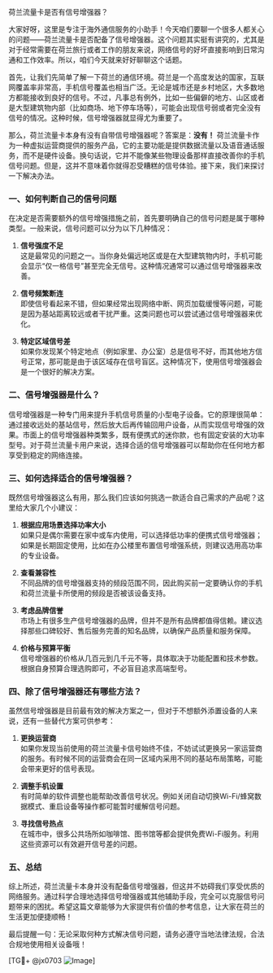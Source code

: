 荷兰流量卡是否有信号增强器？

大家好呀，这里是专注于海外通信服务的小助手！今天咱们要聊一个很多人都关心的问题——荷兰流量卡是否配备了信号增强器。这个问题其实挺有讲究的，尤其是对于经常需要在荷兰旅行或者工作的朋友来说，网络信号的好坏直接影响到日常沟通和工作效率。所以，咱们今天就来好好聊聊这个话题。

首先，让我们先简单了解一下荷兰的通信环境。荷兰是一个高度发达的国家，互联网覆盖率非常高，手机信号覆盖也相当广泛。无论是城市还是乡村地区，大多数地方都能接收到良好的信号。不过，凡事总有例外，比如一些偏僻的地方、山区或者是大型建筑物内部（比如商场、地下停车场等），可能会出现信号弱或者完全没有信号的情况。这种时候，信号增强器就显得尤为重要了。

那么，荷兰流量卡本身有没有自带信号增强器呢？答案是：**没有！** 荷兰流量卡作为一种虚拟运营商提供的服务产品，它的主要功能是提供数据流量以及语音通话服务，而不是硬件设备。换句话说，它并不能像某些物理设备那样直接改善你的手机信号问题。但是，这并不意味着你就得忍受糟糕的信号体验。接下来，我们来探讨一下解决办法。

### 一、如何判断自己的信号问题

在决定是否需要额外的信号增强措施之前，首先要明确自己的信号问题是属于哪种类型。一般来说，信号问题可以分为以下几种情况：

1. **信号强度不足**  
   这是最常见的问题之一。当你身处偏远地区或是在大型建筑物内时，手机可能会显示“仅一格信号”甚至完全无信号。这种情况通常可以通过信号增强器来改善。

2. **信号频繁断连**  
   即使信号看起来不错，但如果经常出现网络中断、网页加载缓慢等问题，可能是因为基站距离较远或者干扰严重。这类问题也可以尝试通过信号增强器来优化。

3. **特定区域信号差**  
   如果你发现某个特定地点（例如家里、办公室）总是信号不好，而其他地方信号正常，那可能是由于该区域存在信号盲区。这种情况下，使用信号增强器会是一个很好的解决方案。

### 二、信号增强器是什么？

信号增强器是一种专门用来提升手机信号质量的小型电子设备。它的原理很简单：通过接收远处的基站信号，然后放大后再传输回用户设备，从而实现信号增强的效果。市面上的信号增强器种类繁多，既有便携式的迷你款，也有固定安装的大功率型号。对于荷兰流量卡用户来说，选择合适的信号增强器可以帮助你在任何地方都享受到稳定的网络连接。

### 三、如何选择适合的信号增强器？

既然信号增强器这么有用，那么我们应该如何挑选一款适合自己需求的产品呢？这里给大家几个小建议：

1. **根据应用场景选择功率大小**  
   如果只是偶尔需要在家中或车内使用，可以选择低功率的便携式信号增强器；如果是长期固定使用，比如在办公楼里布置信号增强系统，则建议选用高功率的专业设备。

2. **查看兼容性**  
   不同品牌的信号增强器支持的频段范围不同，因此购买前一定要确认你的手机和荷兰流量卡所使用的频段是否被该设备支持。

3. **考虑品牌信誉**  
   市场上有很多生产信号增强器的品牌，但并不是所有品牌都值得信赖。建议选择那些口碑较好、售后服务完善的知名品牌，以确保产品质量和服务保障。

4. **价格与预算平衡**  
   信号增强器的价格从几百元到几千元不等，具体取决于功能配置和技术参数。根据自身预算合理选购即可，不必盲目追求高端型号。

### 四、除了信号增强器还有哪些方法？

虽然信号增强器是目前最有效的解决方案之一，但对于不想额外添置设备的人来说，还有一些替代方案可供参考：

1. **更换运营商**  
   如果你发现当前使用的荷兰流量卡信号始终不佳，不妨试试更换另一家运营商的服务。有时候不同的运营商会在同一区域内采用不同的基站布局策略，可能会带来更好的信号表现。

2. **调整手机设置**  
   有时简单的软件调整也能帮助改善信号状况。例如关闭自动切换Wi-Fi/蜂窝数据模式、重启设备等操作都可能暂时缓解信号问题。

3. **寻找信号热点**  
   在城市中，很多公共场所如咖啡馆、图书馆等都会提供免费Wi-Fi服务。利用这些资源可以有效避开信号差的问题。

### 五、总结

综上所述，荷兰流量卡本身并没有配备信号增强器，但这并不妨碍我们享受优质的网络服务。通过科学合理地选择信号增强器或其他辅助手段，完全可以克服信号问题带来的困扰。希望这篇文章能够为大家提供有价值的参考信息，让大家在荷兰的生活更加便捷顺畅！

最后提醒一句：无论采取何种方式解决信号问题，请务必遵守当地法律法规，合法合规地使用相关设备哦！

[TG💪+ @jx0703 ![Image](https://github.com/user-attachments/assets/dbca1d08-cadb-493c-b0ec-ad6f7a83f270)]